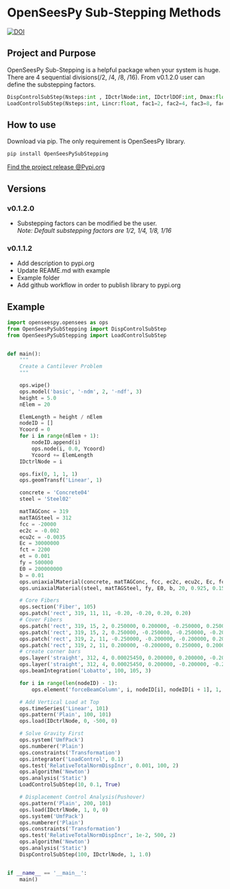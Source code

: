 # OpenSeesPy Sub-Stepping Methods
[![DOI](https://zenodo.org/badge/DOI/10.5281/zenodo.6886325.svg)](https://doi.org/10.5281/zenodo.6886325)

## Project and Purpose

OpenSeesPy Sub-Stepping is a helpful package when your system is huge.  
There are 4 sequential divisions(/2, /4, /8, /16). From v0.1.2.0  user can define the substepping factors.
```python
DispControlSubStep(Nsteps:int , IDctrlNode:int, IDctrlDOF:int, Dmax:float, fac1=2, fac2=4, fac3=8, fac4=16, LoadConstandTimeZero=False)
LoadControlSubStep(Nsteps:int, Lincr:float, fac1=2, fac2=4, fac3=8, fac4=16, LoadConstandTimeZero=False)
```


## How to use

Download via pip. The only requirement is OpenSeesPy library.  


```bash
pip install OpenSeesPySubStepping
```
[Find the project release @Pypi.org](https://pypi.org/project/OpenSeesPySubStepping/)

## Versions
### v0.1.2.0
- Substepping factors can be modified be the user.  
*Note: Default substepping factors are 1/2, 1/4, 1/8, 1/16*
### v0.1.1.2
- Add description to pypi.org
- Update REAME.md with example
- Example folder
- Add github workflow in order to publish library to pypi.org

## Example
```python
import openseespy.opensees as ops
from OpenSeesPySubStepping import DispControlSubStep
from OpenSeesPySubStepping import LoadControlSubStep


def main():
    """
    Create a Cantilever Problem
    """

    ops.wipe()
    ops.model('basic', '-ndm', 2, '-ndf', 3)
    height = 5.0
    nElem = 20

    ElemLength = height / nElem
    nodeID = []
    Ycoord = 0
    for i in range(nElem + 1):
        nodeID.append(i)
        ops.node(i, 0.0, Ycoord)
        Ycoord += ElemLength
    IDctrlNode = i

    ops.fix(0, 1, 1, 1)
    ops.geomTransf('Linear', 1)

    concrete = 'Concrete04'
    steel = 'Steel02'

    matTAGConc = 319
    matTAGSteel = 312
    fcc = -20000
    ec2c = -0.002
    ecu2c = -0.0035
    Ec = 30000000
    fct = 2200
    et = 0.001
    fy = 500000
    E0 = 200000000
    b = 0.01
    ops.uniaxialMaterial(concrete, matTAGConc, fcc, ec2c, ecu2c, Ec, fct, et)
    ops.uniaxialMaterial(steel, matTAGSteel, fy, E0, b, 20, 0.925, 0.15, 0, 1, 0, 1, 0)

    # Core Fibers
    ops.section('Fiber', 105)
    ops.patch('rect', 319, 11, 11, -0.20, -0.20, 0.20, 0.20)
    # Cover Fibers
    ops.patch('rect', 319, 15, 2, 0.250000, 0.200000, -0.250000, 0.250000)
    ops.patch('rect', 319, 15, 2, 0.250000, -0.250000, -0.250000, -0.200000)
    ops.patch('rect', 319, 2, 11, -0.250000, -0.200000, -0.200000, 0.200000)
    ops.patch('rect', 319, 2, 11, 0.200000, -0.200000, 0.250000, 0.200000)
    # create corner bars
    ops.layer('straight', 312, 4, 0.00025450, 0.200000, 0.200000, -0.200000, 0.200000)
    ops.layer('straight', 312, 4, 0.00025450, 0.200000, -0.200000, -0.200000, -0.200000)
    ops.beamIntegration('Lobatto', 100, 105, 3)

    for i in range(len(nodeID) - 1):
        ops.element('forceBeamColumn', i, nodeID[i], nodeID[i + 1], 1, 100, '-iter', 10, 1e-6)

    # Add Vertical Load at Top
    ops.timeSeries('Linear', 101)
    ops.pattern('Plain', 100, 101)
    ops.load(IDctrlNode, 0, -500, 0)

    # Solve Gravity First
    ops.system('UmfPack')
    ops.numberer('Plain')
    ops.constraints('Transformation')
    ops.integrator('LoadControl', 0.1)
    ops.test('RelativeTotalNormDispIncr', 0.001, 100, 2)
    ops.algorithm('Newton')
    ops.analysis('Static')
    LoadControlSubStep(10, 0.1, True)

    # Displacement Control Analysis(Pushover)
    ops.pattern('Plain', 200, 101)
    ops.load(IDctrlNode, 1, 0, 0)
    ops.system('UmfPack')
    ops.numberer('Plain')
    ops.constraints('Transformation')
    ops.test('RelativeTotalNormDispIncr', 1e-2, 500, 2)
    ops.algorithm('Newton')
    ops.analysis('Static')
    DispControlSubStep(100, IDctrlNode, 1, 1.0)


if __name__ == '__main__':
    main()

```
